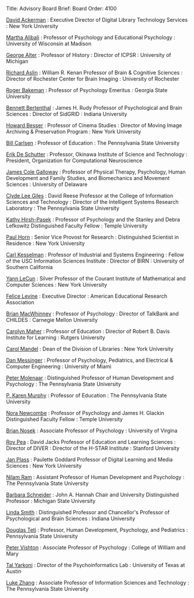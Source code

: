 Title: Advisory Board
Brief: Board
Order: 4100

[David Ackerman](http://www.nyu.edu/about/leadership-university-administration/office-of-the-president/office-of-the-executivevicepresident/finance-and-budget/information-technology.html)
:	Executive Director of Digital Library Technology Services
:	New York University

[Martha Alibali](http://experts.news.wisc.edu/experts/471)
:	Professor of Psychology and Educational Psychology
:	University of Wisconsin at Madison

[George Alter](http://www.psc.isr.umich.edu/people/profile/107/George_C_Alter)
:	Professor of History
:	Director of ICPSR
:	University of Michigan

[Richard Aslin](http://www.bcs.rochester.edu/people/faculty/aslin_richard/index.html)
:	William R. Kenan Professor of Brain &amp; Cognitive Sciences
:	Director of Rochester Center for Brain Imaging
:	University of Rochester

[Roger Bakeman](http://www2.gsu.edu/~wwwpsy/bakeman.html)
:	Professor of Psychology Emeritus
:	Georgia State University

[Bennett Bertenthal](http://psych.indiana.edu/faculty/bbertent.php)
:	James H. Rudy Professor of Psychological and Brain Sciences
:	Director of SidGRID
:	Indiana University

[Howard Besser](http://cinema.tisch.nyu.edu/object/BesserH.html)
:	Professor of Cinema Studies
:	Director of Moving Image Archiving &amp; Preservation Program
:	New York University

[Bill Carlsen](https://www.ed.psu.edu/c-and-i/directory/william-carlsen)
:	Professor of Education
:	The Pennsylvania State University

[Erik De Schutter](https://groups.oist.jp/cnu/erik-de-schutter)
:	Professor, Okinawa Institute of Science and Technology
:	President, Organization for Computational Neuroscience

[James Cole Galloway](http://www.udel.edu/PT/About%20Us/People/galloway.html)
:	Professor of Physical Therapy, Psychology, Human Development and Family Studies, and Biomechanics and Movement Sciences
:	University of Delaware

[Clyde Lee Giles](http://ist.psu.edu/directory/clg20)
:	David Reese Professor at the College of Information Sciences and Technology
:	Director of the Intelligent Systems Research Laboratory
:	The Pennsylvania State University

[Kathy Hirsh-Pasek](http://www.cla.temple.edu/psychology/faculty/kathryn-hirsh-pasek/)
:	Professor of Psychology and the Stanley and Debra Lefkowitz Distinguished Faculty Fellow
:	Temple University

[Paul Horn](https://www.nyu.edu/about/leadership-university-administration/office-of-the-president/office-of-the-provost/research-engineering-technology/bios/paul-horn.html)
:	Senior Vice Provost for Research
:	Distinguished Scientist in Residence
:	New York University

[Carl Kesselman](http://www.isi.edu/about/bio/carl_kesselman)
:	Professor of Industrial and Systems Engineering
:	Fellow of the USC Information Sciences Institute
:	Director of BIRN
:	University of Southern California

[Yann LeCun](http://yann.lecun.com/)
:	Silver Professor of the Courant Institute of Mathematical and Computer Sciences
:	New York University

[Felice Levine](http://www.aera.net/AboutAERA/WhoWeAre/ExecutiveDirectorofAERA/tabid/11378/Default.aspx)
:	Executive Director
:	American Educational Research Association

[Brian MacWhinney](http://psyling.psy.cmu.edu/)
:	Professor of Psychology
:	Director of TalkBank and CHILDES
:	Carnegie Mellon University

[Carolyn Maher](http://gse.rutgers.edu/carolyn_maher)
:	Professor of Education
:	Director of Robert B. Davis Institute for Learning
:	Rutgers University

[Carol Mandel](http://library.nyu.edu/about/dean.html)
:	Dean of the Division of Libraries
:	New York University

[Dan Messinger](http://www.psy.miami.edu/faculty/dmessinger/)
:	Professor of Psychology, Pediatrics, and Electrical & Computer Engineering
:	University of Miami

[Peter Molenaar](http://www.hhdev.psu.edu/hdfs/directory/bio.aspx?id=137)
:	Distinguished Professor of Human Development and Psychology
:	The Pennsylvania State University

[P. Karen Murphy](https://www.ed.psu.edu/epcse/edpsych/people/karen-murphy)
:	Professor of Education
:	The Pennsylvania State University

[Nora Newcombe](http://www.cla.temple.edu/psychology/faculty/nora-newcombe/)
:	Professor of Psychology and James H. Glackin Distinguished Faculty Fellow
:	Temple University

[Brian Nosek](https://avillage.web.virginia.edu/Psych/Faculty/Profile/Brian-A-Nosek)
: Associate Professor of Psychology
: University of Virgina 

[Roy Pea](https://ed.stanford.edu/faculty/roypea)
:	David Jacks Professor of Education and Learning Sciences
:	Director of DIVER
:	Director of the H-STAR Institute
:	Stanford University

[Jan Plass](http://steinhardt.nyu.edu/faculty_bios/view/Jan_Plass)
:	Paulette Goddard Professor of Digital Learning and Media Sciences
:	New York University

[Nilam Ram](http://www.hhdev.psu.edu/hdfs/directory/bio.aspx?id=138)
:	Assistant Professor of Human Development and Psychology
:	The Pennsylvania State University

[Barbara Schneider](http://education.msu.edu/search/Formview.aspx?email=bschneid%40msu.edu)
:	John A. Hannah Chair and University Distinguished Professor
:	Michigan State University

[Linda Smith](http://psych.indiana.edu/faculty/smith4.php)
:	Distinguished Professor and Chancellor's Professor of Psychological and Brain Sciences
:	Indiana University

[Douglas Teti](http://www.hhd.psu.edu/hdfs/directory/Bio.aspx?id=DouglasTeti)
: Professor, Human Development, Psychology, and Pediatrics
: Pennsylvania State University

[Peter Vishton](http://www.wm.edu/as/psychology/faculty/facultydirectory/vishton_p.php)
:	Associate Professor of Psychology
:	College of William and Mary

[Tal Yarkoni](http://talyarkoni.org/)
: Director of the Psychoinformatics Lab
: University of Texas at Austin

[Luke Zhang](http://ist.psu.edu/directory/xuz14)
:	Associate Professor of Information Sciences and Technology
:	The Pennsylvania State University

